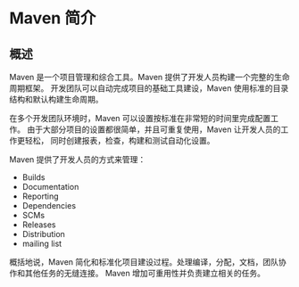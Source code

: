 # Maven 简介

## 概述
Maven 是一个项目管理和综合工具。Maven 提供了开发人员构建一个完整的生命周期框架。
开发团队可以自动完成项目的基础工具建设，Maven 使用标准的目录结构和默认构建生命周期。

在多个开发团队环境时，Maven 可以设置按标准在非常短的时间里完成配置工作。
由于大部分项目的设置都很简单，并且可重复使用，Maven 让开发人员的工作更轻松，
同时创建报表，检查，构建和测试自动化设置。

Maven 提供了开发人员的方式来管理：
- Builds
- Documentation
- Reporting
- Dependencies
- SCMs
- Releases
- Distribution
- mailing list

概括地说，Maven 简化和标准化项目建设过程。处理编译，分配，文档，团队协作和其他任务的无缝连接。
 Maven 增加可重用性并负责建立相关的任务。


